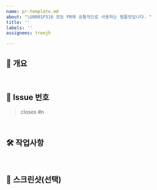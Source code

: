```yaml
---
name: pr-template.md
about: "\U0001F516 모든 PR에 공통적으로 사용하는 템플릿입니다. "
title: ''
labels: ''
assignees: treejh

---
```


## 📒 개요
<!-- 내용을 적어주세요. -->


<br/>

## 📍 Issue 번호
<!-- 관련있는 이슈 번호(#n)를 적어주세요. 해당 pull request merge와 함께 이슈를 닫으려면 closed #Issue_number를 적어주세요.
예: closes #1 / resolves #2 / fixes #3 -->
> closes #n


<br/>

## 🛠️ 작업사항
<!-- 어떤 작업을 했는지 구체적으로 작성해주세요. 
예: 기능 추가, 버그 수정, 리팩토링 등 -->


<br/>


## 📸 스크린샷(선택)
